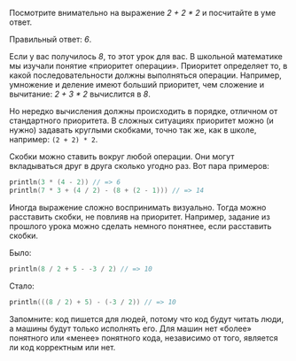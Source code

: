 Посмотрите внимательно на выражение *2 + 2 * 2* и посчитайте в уме ответ.

Правильный ответ: *6*.

Если у вас получилось *8*, то этот урок для вас. В школьной математике мы изучали понятие «приоритет операции». Приоритет определяет то, в какой последовательности должны выполняться операции. Например, умножение и деление имеют больший приоритет, чем сложение и вычитание: *2 + 3 * 2* вычислится в *8*.

Но нередко вычисления должны происходить в порядке, отличном от стандартного приоритета. В сложных ситуациях приоритет можно (и нужно) задавать круглыми скобками, точно так же, как в школе, например: `(2 + 2) * 2`.

Скобки можно ставить вокруг любой операции. Они могут вкладываться друг в друга сколько угодно раз. Вот пара примеров:

```kotlin
println(3 * (4 - 2)) // => 6
println(7 * 3 + (4 / 2) - (8 + (2 - 1))) // => 14
```

Иногда выражение сложно воспринимать визуально. Тогда можно расставить скобки, не повлияв на приоритет. Например, задание из прошлого урока можно сделать немного понятнее, если расставить скобки.

Было:

```kotlin
println(8 / 2 + 5 - -3 / 2) // => 10
```

Стало:

```kotlin
println(((8 / 2) + 5) - (-3 / 2)) // => 10
```

Запомните: код пишется для людей, потому что код будут читать люди, а машины будут только исполнять его. Для машин нет «более» понятного или «менее» понятного кода, независимо от того, является ли код корректным или нет.
